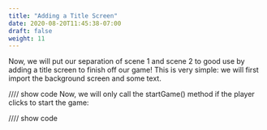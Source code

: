 ```yaml
---
title: "Adding a Title Screen"
date: 2020-08-20T11:45:38-07:00
draft: false
weight: 11
---
```


Now, we will put our separation of scene 1 and scene 2 to good use by adding a title screen to finish off our game! This is very simple: we will first import the background screen and some text.

//// show code
Now, we will only call the startGame() method if the player clicks to start the game:

//// show code

